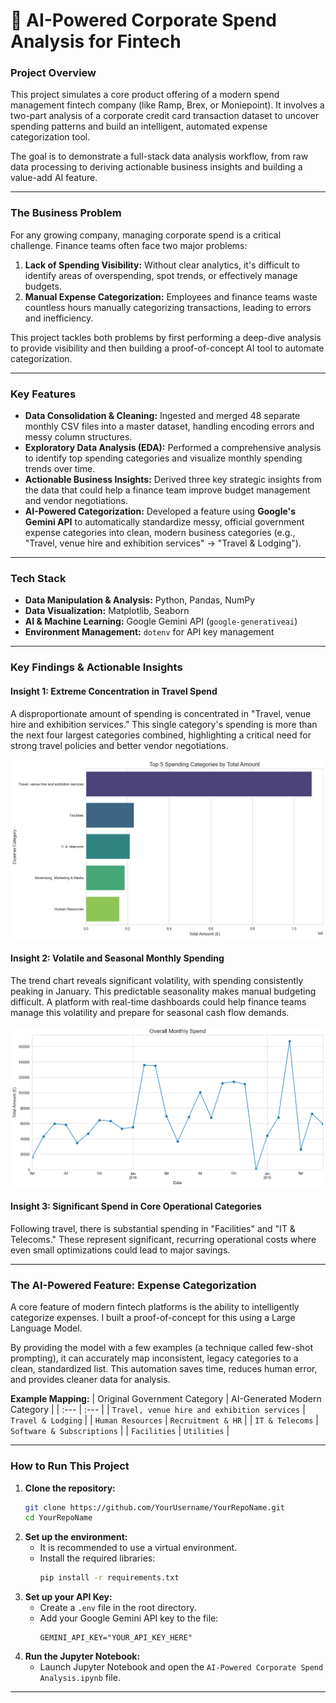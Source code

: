 # 🤖 AI-Powered Corporate Spend Analysis for Fintech

### Project Overview

This project simulates a core product offering of a modern spend management fintech company (like Ramp, Brex, or Moniepoint). It involves a two-part analysis of a corporate credit card transaction dataset to uncover spending patterns and build an intelligent, automated expense categorization tool.

The goal is to demonstrate a full-stack data analysis workflow, from raw data processing to deriving actionable business insights and building a value-add AI feature.

-----

### The Business Problem

For any growing company, managing corporate spend is a critical challenge. Finance teams often face two major problems:

1.  **Lack of Spending Visibility:** Without clear analytics, it's difficult to identify areas of overspending, spot trends, or effectively manage budgets.
2.  **Manual Expense Categorization:** Employees and finance teams waste countless hours manually categorizing transactions, leading to errors and inefficiency.

This project tackles both problems by first performing a deep-dive analysis to provide visibility and then building a proof-of-concept AI tool to automate categorization.

-----

### Key Features

  * **Data Consolidation & Cleaning:** Ingested and merged 48 separate monthly CSV files into a master dataset, handling encoding errors and messy column structures.
  * **Exploratory Data Analysis (EDA):** Performed a comprehensive analysis to identify top spending categories and visualize monthly spending trends over time.
  * **Actionable Business Insights:** Derived three key strategic insights from the data that could help a finance team improve budget management and vendor negotiations.
  * **AI-Powered Categorization:** Developed a feature using **Google's Gemini API** to automatically standardize messy, official government expense categories into clean, modern business categories (e.g., "Travel, venue hire and exhibition services" → "Travel & Lodging").

-----

### Tech Stack

  * **Data Manipulation & Analysis:** Python, Pandas, NumPy
  * **Data Visualization:** Matplotlib, Seaborn
  * **AI & Machine Learning:** Google Gemini API (`google-generativeai`)
  * **Environment Management:** `dotenv` for API key management

-----

### Key Findings & Actionable Insights

#### Insight 1: Extreme Concentration in Travel Spend

A disproportionate amount of spending is concentrated in "Travel, venue hire and exhibition services." This single category's spending is more than the next four largest categories combined, highlighting a critical need for strong travel policies and better vendor negotiations.

![Top Spending Categories](./images/top_categories_chart.png)

#### Insight 2: Volatile and Seasonal Monthly Spending

The trend chart reveals significant volatility, with spending consistently peaking in January. This predictable seasonality makes manual budgeting difficult. A platform with real-time dashboards could help finance teams manage this volatility and prepare for seasonal cash flow demands.

![Monthly Spending Trend](./images/monthly_spend_chart.png)

#### Insight 3: Significant Spend in Core Operational Categories

Following travel, there is substantial spending in "Facilities" and "IT & Telecoms." These represent significant, recurring operational costs where even small optimizations could lead to major savings.

-----

### The AI-Powered Feature: Expense Categorization

A core feature of modern fintech platforms is the ability to intelligently categorize expenses. I built a proof-of-concept for this using a Large Language Model.

By providing the model with a few examples (a technique called few-shot prompting), it can accurately map inconsistent, legacy categories to a clean, standardized list. This automation saves time, reduces human error, and provides cleaner data for analysis.

**Example Mapping:**
| Original Government Category | AI-Generated Modern Category |
| :--- | :--- |
| `Travel, venue hire and exhibition services` | `Travel & Lodging` |
| `Human Resources` | `Recruitment & HR` |
| `IT & Telecoms` | `Software & Subscriptions` |
| `Facilities` | `Utilities` |

-----

### How to Run This Project

1.  **Clone the repository:**
    ```bash
    git clone https://github.com/YourUsername/YourRepoName.git
    cd YourRepoName
    ```
2.  **Set up the environment:**
      * It is recommended to use a virtual environment.
      * Install the required libraries:
        ```bash
        pip install -r requirements.txt
        ```
3.  **Set up your API Key:**
      * Create a `.env` file in the root directory.
      * Add your Google Gemini API key to the file:
        ```
        GEMINI_API_KEY="YOUR_API_KEY_HERE"
        ```
4.  **Run the Jupyter Notebook:**
      * Launch Jupyter Notebook and open the `AI-Powered Corporate Spend Analysis.ipynb` file.

-----
